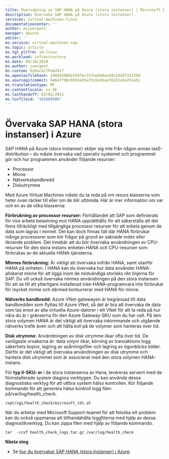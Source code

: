 ```yaml
---
title: Övervakning av SAP HANA på Azure (stora instanser) | Microsoft Docs
description: Övervaka SAP HANA på Azure (stora instanser).
services: virtual-machines-linux
documentationcenter: ''
author: msjuergent
manager: bburns
editor: ''
ms.service: virtual-machines-sap
ms.topic: article
ms.tgt_pltfrm: vm-linux
ms.workload: infrastructure
ms.date: 09/10/2018
ms.author: juergent
ms.custom: H1Hack27Feb2017
ms.openlocfilehash: 246b9398824597ec337ee9e9ea3dc24267311f60
ms.sourcegitcommit: b4647f06c0953435af3cb24baaf6d15a5a761a9c
ms.translationtype: MT
ms.contentlocale: sv-SE
ms.lasthandoff: 03/02/2021
ms.locfileid: "101669586"
---
```

# <a name="how-to-monitor-sap-hana-large-instances-on-azure"></a>Övervaka SAP HANA (stora instanser) i Azure

SAP HANA på Azure (stora instanser) skiljer sig inte från någon annan IaaS-distribution – du måste övervaka vad operativ systemet och programmet gör och hur programmen använder följande resurser:

- Processor
- Minne
- Nätverksbandbredd
- Diskutrymme

Med Azure Virtual Machines måste du ta reda på om resurs klasserna som heter ovan räcker till eller om de blir uttömda. Här är mer information om var och en av de olika klasserna:

**Förbrukning av processor resurser:** Förhållandet att SAP som definierats för viss arbets belastning mot HANA upprätthålls för att säkerställa att det finns tillräckligt med tillgängliga processor resurser för att arbeta genom de data som lagras i minnet. Det kan dock finnas fall där HANA förbrukar många processorer som kör frågor på grund av saknade index eller liknande problem. Det innebär att du bör övervaka användningen av CPU-resurser för den stora instans enheten HANA och CPU-resurser som förbrukas av de aktuella HANA-tjänsterna.

**Minnes förbrukning:** Är viktigt att övervaka inifrån HANA, samt utanför HANA på enheten. I HANA kan du övervaka hur data använder HANA-allokerat minne för att ligga inom de nödvändiga storleks rikt linjerna för SAP. Du vill också övervaka minnes användningen på den stora instansen för att se till att ytterligare installerad icke-HANA-programvara inte förbrukar för mycket minne och därmed konkurrerar med HANA för minne.

**Nätverks bandbredd:** Azure VNet-gatewayen är begränsad till data bandbredden som flyttas till Azure VNet, så det är bra att övervaka de data som tas emot av alla virtuella Azure-datorer i ett VNet för att ta reda på hur nära du är i gränserna för den Azure Gateway-SKU som du har valt. På den stora volymen HANA är det viktigt att övervaka inkommande och utgående nätverks trafik även och att hålla koll på de volymer som hanteras över tid.

**Disk utrymme:** Användningen av disk utrymme ökar ofta över tid. De vanligaste orsakerna är: data volym ökar, körning av transaktions logg säkerhets kopior, lagring av spårningsfiler och lagring av ögonblicks bilder. Därför är det viktigt att övervaka användningen av disk utrymme och hantera disk utrymmet som är associerat med den stora volymen HANA-instans.

För **typ II-SKU: er** i de stora instanserna av Hana, levereras servern med de förinstallerade system diagnos verktygen. Du kan använda dessa diagnostiska verktyg för att utföra system hälso kontrollen. Kör följande kommando för att generera hälso kontroll logg filen på/var/log/health_check.
```
/opt/sgi/health_check/microsoft_tdi.sh
```
När du arbetar med Microsoft Support-teamet för att felsöka ett problem kan du också uppmanas att tillhandahålla loggfilerna med hjälp av dessa diagnostikverktyg. Du kan zippa filen med hjälp av följande kommando.
```
tar  -czvf health_check_logs.tar.gz /var/log/health_check
```

**Nästa steg**

- Se [hur du övervakar SAP HANA (stora instanser) i Azure](./hana-monitor-troubleshoot.md).
